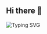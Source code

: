 ## Hi there 👋

![Typing SVG](https://readme-typing-svg.demolab.com/?lines=Hi+oy+ni+kaon!;na+ka?!&center=true&size=20)

